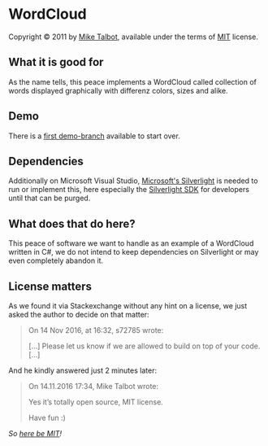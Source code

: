 WordCloud 
=========

Copyright © 2011 by [Mike Talbot](https://github.com/whydoidoit), available under the terms of [MIT](LICENSE.markdown) license.

What it is good for
-------------------

As the name tells, this peace implements a WordCloud called collection of words displayed graphically with differenz colors, sizes and alike.

Demo
-----

There is a [first demo-branch](https://github.com/SemAhto/WordCloud/tree/demo-view-silverlight) available to start over.

Dependencies
------------

Additionally on Microsoft Visual Studio, [Microsoft's Silverlight](https://www.microsoft.com/silverlight/) is needed to run or implement this,
here especially the [Silverlight SDK](https://www.microsoft.com/en-US/download/details.aspx?id=28359) for developers
until that can be purged.

What does that do here?
-----------------------

This peace of software we want to handle as an example of a WordCloud written in C#, we do not intend to keep dependencies on Silverlight or may even completely abandon it.

License matters
---------------

As we found it via Stackexchange without any hint on a license, we just asked the author to decide on that matter:

> On 14 Nov 2016, at 16:32, s72785 wrote:
>
> […] Please let us know if we are allowed to build on top of your code.  […]

And he kindly answered just 2 minutes later:

> On 14.11.2016 17:34, Mike Talbot wrote:
>
> Yes it’s totally open source, MIT license.  
> 
> Have fun :)

*So [here be MIT](LICENSE.markdown)!*
